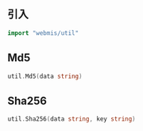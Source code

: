 ## 引入
```go
import "webmis/util"
```

## Md5
```go
util.Md5(data string)
```

## Sha256
```go
util.Sha256(data string, key string)
```